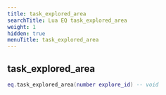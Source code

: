 ```yaml
---
title: task_explored_area
searchTitle: Lua EQ task_explored_area
weight: 1
hidden: true
menuTitle: task_explored_area
---
```

## task_explored_area
```lua
eq.task_explored_area(number explore_id) -- void
```